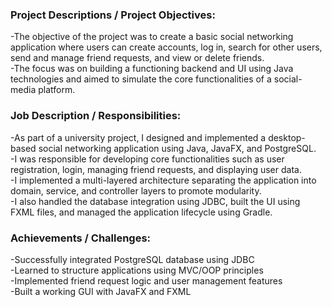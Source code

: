 ### Project Descriptions / Project Objectives:
-The objective of the project was to create a basic social networking application where users can create accounts, log in, search for other users, send and manage friend requests, and view or delete friends.\
-The focus was on building a functioning backend and UI using Java technologies and aimed to simulate the core functionalities of a social-media platform.

### Job Description / Responsibilities:
-As part of a university project, I designed and implemented a desktop-based social networking application using Java, JavaFX, and PostgreSQL.\
-I was responsible for developing core functionalities such as user registration, login, managing friend requests, and displaying user data.\
-I implemented a multi-layered architecture separating the application into domain, service, and controller layers to promote modularity.\
-I also handled the database integration using JDBC, built the UI using FXML files, and managed the application lifecycle using Gradle.

### Achievements / Challenges:
-Successfully integrated PostgreSQL database using JDBC\
-Learned to structure applications using MVC/OOP principles\
-Implemented friend request logic and user management features\
-Built a working GUI with JavaFX and FXML
